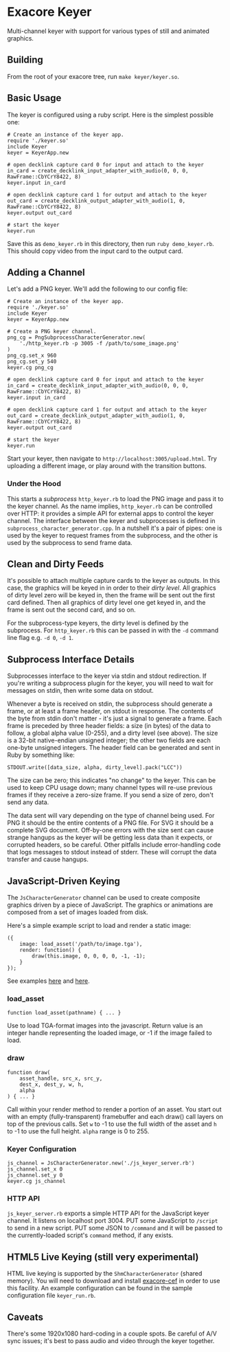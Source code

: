 # Exacore Keyer
Multi-channel keyer with support for various types of still 
and animated graphics.

## Building
From the root of your exacore tree, run `make keyer/keyer.so`.

## Basic Usage
The keyer is configured using a ruby script. Here is the simplest possible one:

```
# Create an instance of the keyer app.
require './keyer.so'
include Keyer
keyer = KeyerApp.new

# open decklink capture card 0 for input and attach to the keyer
in_card = create_decklink_input_adapter_with_audio(0, 0, 0, RawFrame::CbYCrY8422, 8)
keyer.input in_card

# open decklink capture card 1 for output and attach to the keyer
out_card = create_decklink_output_adapter_with_audio(1, 0, RawFrame::CbYCrY8422, 8)
keyer.output out_card

# start the keyer
keyer.run
```

Save this as `demo_keyer.rb` in this directory, then run `ruby demo_keyer.rb`.
This should copy video from the input card to the output card.

## Adding a Channel
Let's add a PNG keyer. We'll add the following to our config file:

```
# Create an instance of the keyer app.
require './keyer.so'
include Keyer
keyer = KeyerApp.new
```
```
# Create a PNG keyer channel.
png_cg = PngSubprocessCharacterGenerator.new(
	'./http_keyer.rb -p 3005 -f /path/to/some_image.png'
)
png_cg.set_x 960
png_cg.set_y 540
keyer.cg png_cg
```
```
# open decklink capture card 0 for input and attach to the keyer
in_card = create_decklink_input_adapter_with_audio(0, 0, 0, RawFrame::CbYCrY8422, 8)
keyer.input in_card

# open decklink capture card 1 for output and attach to the keyer
out_card = create_decklink_output_adapter_with_audio(1, 0, RawFrame::CbYCrY8422, 8)
keyer.output out_card

# start the keyer
keyer.run
```

Start your keyer, then navigate to `http://localhost:3005/upload.html`. Try
uploading a different image, or play around with the transition buttons.

### Under the Hood
This starts a *subprocess* `http_keyer.rb` to load the PNG image and pass it 
to the keyer channel. As the name implies, `http_keyer.rb` can be controlled
over HTTP: it provides a simple API for external apps to control the keyer
channel. The interface between the keyer and subprocesses is defined in
`subprocess_character_generator.cpp`. In a nutshell it's a pair of pipes: one
is used by the keyer to request frames from the subprocess, and the other is
used by the subprocess to send frame data.

## Clean and Dirty Feeds
It's possible to attach multiple capture cards to the keyer as outputs. In
this case, the graphics will be keyed in in order to their *dirty level*.
All graphics of dirty level zero will be keyed in, then the frame will be
sent out the first card defined. Then all graphics of dirty level one get
keyed in, and the frame is sent out the second card, and so on.

For the subprocess-type keyers, the dirty level is defined by the subprocess.
For `http_keyer.rb` this can be passed in with the `-d` command line flag
e.g. `-d 0`, `-d 1`.

## Subprocess Interface Details
Subprocesses interface to the keyer via stdin and stdout redirection. If 
you're writing a subprocess plugin for the keyer, you will need to wait
for messages on stdin, then write some data on stdout.

Whenever a byte is received on stdin, the subprocess should generate a frame,
or at least a frame header, on stdout in response. The contents of the byte 
from stdin don't matter - it's just a signal to generate a frame. Each frame 
is preceded by three header fields: a size (in bytes) of the data to follow, 
a global alpha value (0-255), and a dirty level (see above). The size is a 
32-bit native-endian unsigned integer; the other two fields are each one-byte
unsigned integers. The header field can be generated and sent in Ruby by 
something like: 

```
STDOUT.write([data_size, alpha, dirty_level].pack("LCC"))
```

The size can be zero; this indicates "no change" to the keyer. This can be
used to keep CPU usage down; many channel types will re-use previous frames
if they receive a zero-size frame. If you send a size of zero, don't send
any data.

The data sent will vary depending on the type of channel being used. For PNG
it should be the entire contents of a PNG file. For SVG it should be a 
complete SVG document. Off-by-one errors with the size sent can cause strange
hangups as the keyer will be getting less data than it expects, or corrupted
headers, so be careful. Other pitfalls include error-handling code that logs
messages to stdout instead of stderr. These will corrupt the data transfer
and cause hangups.

## JavaScript-Driven Keying
The `JsCharacterGenerator` channel can be used to create composite graphics
driven by a piece of JavaScript. The graphics or animations are composed 
from a set of images loaded from disk. 

Here's a simple example script to load and render a static image:

```
({
	image: load_asset('/path/to/image.tga'),
	render: function() {
		draw(this.image, 0, 0, 0, 0, -1, -1);
	}
});
```

See examples [here](https://gist.github.com/asquared/9500261) and
[here](https://github.com/rpitv/rpits/blob/master/test_head.js).

### load_asset
```
function load_asset(pathname) { ... }
```
Use to load TGA-format images into the javascript. Return value is an integer
handle representing the loaded image, or -1 if the image failed to load.

### draw
```
function draw(
	asset_handle, src_x, src_y,
	dest_x, dest_y, w, h,
	alpha
) { ... }
```
Call within your render method to render a portion of an asset. You start out
with an empty (fully-transparent) framebuffer and each draw() call layers on
top of the previous calls. Set `w` to -1 to use the full width of the asset 
and `h` to -1 to use the full height. `alpha` range is 0 to 255.

### Keyer Configuration
```
js_channel = JsCharacterGenerator.new('./js_keyer_server.rb')
js_channel.set_x 0
js_channel.set_y 0
keyer.cg js_channel
```

### HTTP API
`js_keyer_server.rb` exports a simple HTTP API for the JavaScript keyer 
channel. It listens on localhost port 3004. PUT some JavaScript to `/script`
to send in a new script. PUT some JSON to `/command` and it will be passed
to the currently-loaded script's `command` method, if any exists.

## HTML5 Live Keying (still very experimental)
HTML live keying is supported by the `ShmCharacterGenerator` (shared memory).
You will need to download and install 
[exacore-cef](https://github.com/exavideo/exacore-cef-plugin) in order to use
this facility. An example configuration can be found in the sample 
configuration file `keyer_run.rb`.

## Caveats
There's some 1920x1080 hard-coding in a couple spots. Be careful of A/V sync
issues; it's best to pass audio and video through the keyer together.
